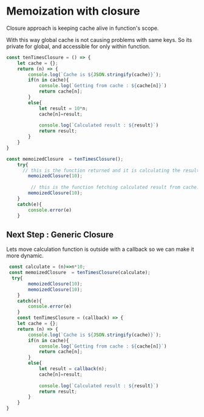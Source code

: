# Memoization with closure

Closure approach  is keeping  cache alive in function's scope.

With this way global cache is not causing problems with same keys. So its private for global, and accessible for only within function.



```js
const tenTimesClosure = () => {
    let cache = {};
    return (n) => {
        console.log(`Cache is ${JSON.stringify(cache)}`);
        if(n in cache){
            console.log(`Getting from cache : ${cache[n]}`)
            return cache[n];
        }
        else{
            let result = 10*n;
            cache[n]=result;
        
            console.log(`Calculated result : ${result}`)
            return result;             
        }
    }
}

const memoizedClosure  = tenTimesClosure();
    try{
      // this is the function returned and it is calculating the result
        memoizedClosure(10);
       
         // this is the function fetching calculated result from cache.
        memoizedClosure(10);
    }
    catch(e){
        console.error(e)
    }

```



## Next Step : Generic Closure


Lets move calculation function is outside with a callback so we can make it more dynamic.



```js
 const calculate = (n)=>n*10;
 const memoizedClosure  = tenTimesClosure(calculate);
  try{
        memoizedClosure(10);
        memoizedClosure(10);
    }
    catch(e){
        console.error(e)
    }
    const tenTimesClosure = (callback) => {
    let cache = {};
    return (n) => {
        console.log(`Cache is ${JSON.stringify(cache)}`);
        if(n in cache){
            console.log(`Getting from cache : ${cache[n]}`)
            return cache[n];
        }
        else{
            let result = callback(n);
            cache[n]=result;
        
            console.log(`Calculated result : ${result}`)
            return result;             
        }
    }
}

```


